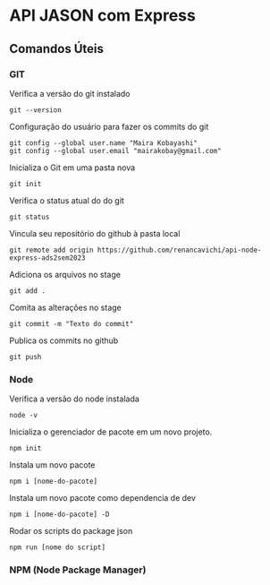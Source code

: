 # API JASON com Express

## Comandos Úteis

### GIT

Verifica a versão do git instalado
```
git --version
```

Configuração do usuário para fazer os commits do git
```
git config --global user.name "Maira Kobayashi"
git config --global user.email "mairakobay@gmail.com"
```

Inicializa o Git em uma pasta nova
```
git init
```
Verifica o status atual do do git
```
git status
```

Vincula seu repositório do github à pasta local
```
git remote add origin https://github.com/renancavichi/api-node-express-ads2sem2023
```

Adiciona os arquivos no stage
```
git add .
```

Comita as alterações no stage
```
git commit -m "Texto do commit"
```

Publica os commits no github
```
git push
```

### Node

Verifica a versão do node instalada
```
node -v
```
Inicializa o gerenciador de pacote em um novo projeto.
```
npm init
```

Instala um novo pacote
```
npm i [nome-do-pacote]
```

Instala um novo pacote como dependencia de dev
```
npm i [nome-do-pacote] -D
```

Rodar os scripts do package json
```
npm run [nome do script]
```


### NPM (Node Package Manager)
